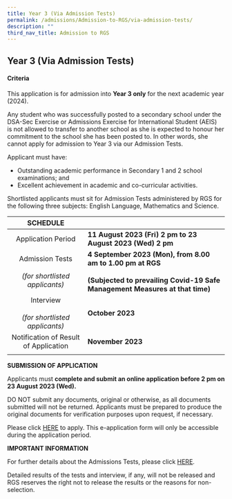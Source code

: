 ```yaml
---
title: Year 3 (Via Admission Tests)
permalink: /admissions/Admission-to-RGS/via-admission-tests/
description: ""
third_nav_title: Admission to RGS
---
```

## Year 3 (Via Admission Tests)

#### Criteria

This application is for admission into&nbsp;**Year 3 only**&nbsp;for the next academic year (2024).&nbsp;

Any student who was successfully posted to a secondary school under the DSA-Sec Exercise or Admissions Exercise for International Student (AEIS) is&nbsp;not&nbsp;allowed to transfer to another school as she is expected to honour her commitment to the school she has been posted to. In other words, she cannot apply for admission to Year 3 via our Admission Tests.

Applicant must have:&nbsp;
*   Outstanding academic performance in Secondary 1 and 2 school examinations; and&nbsp;&nbsp;
*   Excellent achievement in academic and co-curricular activities.&nbsp;

Shortlisted applicants must sit for Admission Tests administered by RGS for the following&nbsp;three&nbsp;subjects: English Language, Mathematics and Science.

| **SCHEDULE**  |   |
|:-:|---|
| Application Period  | **11 August 2023 (Fri) 2 pm to 23 August 2023 (Wed) 2 pm**  |
| Admission Tests<br><br>_(for shortlisted applicants)_  | **4 September 2023 (Mon), from 8.00 am to 1.00 pm at RGS**<br><br>**(Subjected to prevailing Covid-19 Safe Management Measures at that time)**  |
| Interview<br><br>_(for shortlisted applicants)_  | **October 2023**  |
| Notification of Result of Application  | **November 2023**  |
|   |   |

**SUBMISSION OF APPLICATION**

Applicants must&nbsp;**complete and submit an online application before 2 pm on 23 August 2023 (Wed).**

DO NOT submit any documents, original or otherwise, as all documents submitted will not be returned. Applicants must be prepared to produce the original documents for verification purposes upon request, if necessary.

Please click [HERE](https://form.gov.sg/6453182ff7b4ae0012d71466) to apply. This e-application form will only be accessible during the application period.

**IMPORTANT INFORMATION**

For further details about the Admissions Tests, please click [HERE](/files/2023%20webpages%20rgs-y3-admissions%20info_ent%20020523%20(1).pdf).

Detailed results of the tests and interview, if any, will not be released and RGS reserves the right not to release the results or the reasons for non-selection.
